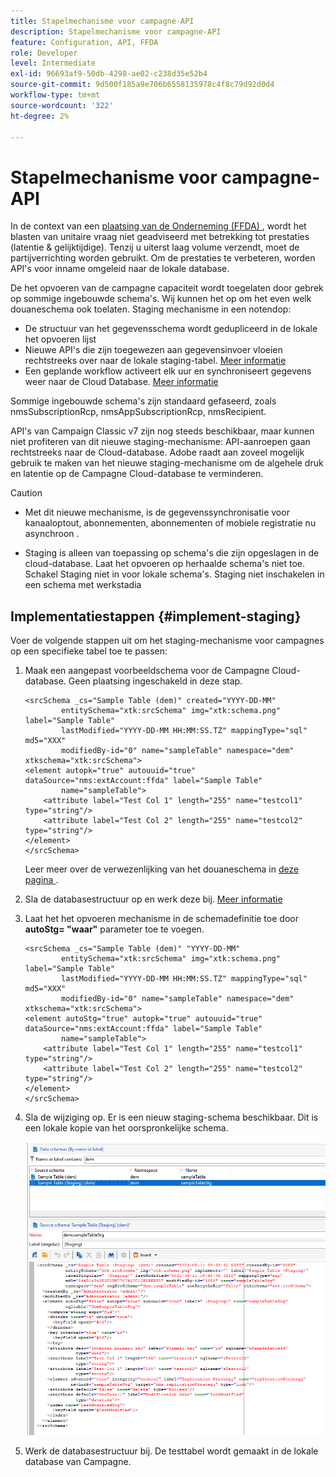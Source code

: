 ```yaml
---
title: Stapelmechanisme voor campagne-API
description: Stapelmechanisme voor campagne-API
feature: Configuration, API, FFDA
role: Developer
level: Intermediate
exl-id: 96693af9-50db-4298-ae02-c238d35e52b4
source-git-commit: 9d500f185a9e706b6558135978c4f8c79d92d0d4
workflow-type: tm+mt
source-wordcount: '322'
ht-degree: 2%

---
```


# Stapelmechanisme voor campagne-API

In de context van een [ plaatsing van de Onderneming (FFDA) ](enterprise-deployment.md), wordt het blasten van unitaire vraag niet geadviseerd met betrekking tot prestaties (latentie &amp; gelijktijdige). Tenzij u uiterst laag volume verzendt, moet de partijverrichting **&#x200B;**&#x200B;worden gebruikt. Om de prestaties te verbeteren, worden API&#39;s voor inname omgeleid naar de lokale database.

De het opvoeren van de campagne capaciteit wordt toegelaten door gebrek op sommige ingebouwde schema&#39;s. Wij kunnen het op om het even welk douaneschema ook toelaten. Staging mechanisme in een notendop:

* De structuur van het gegevensschema wordt gedupliceerd in de lokale het opvoeren lijst
* Nieuwe API&#39;s die zijn toegewezen aan gegevensinvoer vloeien rechtstreeks over naar de lokale staging-tabel. [Meer informatie](new-apis.md)
* Een geplande workflow activeert elk uur en synchroniseert gegevens weer naar de Cloud Database. [Meer informatie](replication.md)

Sommige ingebouwde schema&#39;s zijn standaard gefaseerd, zoals nmsSubscriptionRcp, nmsAppSubscriptionRcp, nmsRecipient.

API&#39;s van Campaign Classic v7 zijn nog steeds beschikbaar, maar kunnen niet profiteren van dit nieuwe staging-mechanisme: API-aanroepen gaan rechtstreeks naar de Cloud-database. Adobe raadt aan zoveel mogelijk gebruik te maken van het nieuwe staging-mechanisme om de algehele druk en latentie op de Campagne Cloud-database te verminderen.

>[!CAUTION]
>
>* Met dit nieuwe mechanisme, is de gegevenssynchronisatie voor kanaaloptout, abonnementen, abonnementen of mobiele registratie nu asynchroon **&#x200B;**.
>
>* Staging is alleen van toepassing op schema&#39;s die zijn opgeslagen in de cloud-database. Laat het opvoeren op herhaalde schema&#39;s niet toe. Schakel Staging niet in voor lokale schema&#39;s. Staging niet inschakelen in een schema met werkstadia
>

## Implementatiestappen {#implement-staging}

Voer de volgende stappen uit om het staging-mechanisme voor campagnes op een specifieke tabel toe te passen:

1. Maak een aangepast voorbeeldschema voor de Campagne Cloud-database. Geen plaatsing ingeschakeld in deze stap.

   ```
   <srcSchema _cs="Sample Table (dem)" created="YYYY-DD-MM"
           entitySchema="xtk:srcSchema" img="xtk:schema.png" label="Sample Table"
           lastModified="YYYY-DD-MM HH:MM:SS.TZ" mappingType="sql" md5="XXX"
           modifiedBy-id="0" name="sampleTable" namespace="dem" xtkschema="xtk:srcSchema">
   <element autopk="true" autouuid="true" dataSource="nms:extAccount:ffda" label="Sample Table"
           name="sampleTable">
       <attribute label="Test Col 1" length="255" name="testcol1" type="string"/>
       <attribute label="Test Col 2" length="255" name="testcol2" type="string"/>
   </element>
   </srcSchema>
   ```

   Leer meer over de verwezenlijking van het douaneschema in [ deze pagina ](../dev/create-schema.md).

1. Sla de databasestructuur op en werk deze bij.  [Meer informatie](../dev/update-database-structure.md)

1. Laat het het opvoeren mechanisme in de schemadefinitie toe door **autoStg= &quot;waar&quot;** parameter toe te voegen.

   ```
   <srcSchema _cs="Sample Table (dem)" "YYYY-DD-MM"
           entitySchema="xtk:srcSchema" img="xtk:schema.png" label="Sample Table"
           lastModified="YYYY-DD-MM HH:MM:SS.TZ" mappingType="sql" md5="XXX"
           modifiedBy-id="0" name="sampleTable" namespace="dem" xtkschema="xtk:srcSchema">
   <element autoStg="true" autopk="true" autouuid="true" dataSource="nms:extAccount:ffda" label="Sample Table"
           name="sampleTable">
       <attribute label="Test Col 1" length="255" name="testcol1" type="string"/>
       <attribute label="Test Col 2" length="255" name="testcol2" type="string"/>
   </element>
   </srcSchema>
   ```

1. Sla de wijziging op. Er is een nieuw staging-schema beschikbaar. Dit is een lokale kopie van het oorspronkelijke schema.

   ![](assets/staging-mechanism.png)

1. Werk de databasestructuur bij. De testtabel wordt gemaakt in de lokale database van Campagne.
